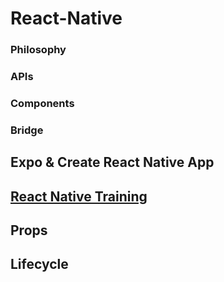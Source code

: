 # React-Native

### Philosophy


### APIs


### Components


### Bridge


## Expo & Create React Native App

## [React Native Training](https://github.com/react-native-training)

## Props

## Lifecycle

 
